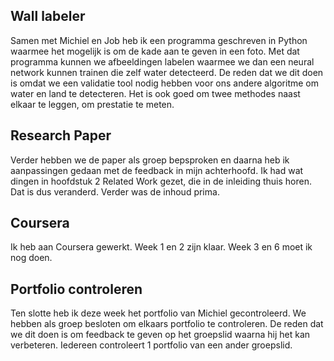 ## Wall labeler 
Samen met Michiel en Job heb ik een programma geschreven
in Python waarmee het mogelijk is om de kade aan te geven
in een foto. Met dat programma kunnen we afbeeldingen labelen
waarmee we dan een neural network kunnen trainen
die zelf water detecteerd. De reden dat we dit doen is omdat we een
validatie tool nodig hebben voor ons andere algoritme om water en land te detecteren.
Het is ook goed om twee methodes naast elkaar te leggen, om prestatie te meten.

## Research Paper
Verder hebben we de paper als groep bepsproken en daarna heb ik aanpassingen gedaan
met de feedback in mijn achterhoofd. Ik had wat dingen in hoofdstuk 2 Related Work gezet,
die in de inleiding thuis horen. Dat is dus veranderd. Verder was de inhoud prima.


## Coursera 
Ik heb aan Coursera gewerkt. Week 1 en 2 zijn klaar. Week 3 en 6 moet ik nog doen.

## Portfolio controleren
Ten slotte heb ik deze week het portfolio van Michiel gecontroleerd.
We hebben als groep besloten om elkaars portfolio te controleren. De reden dat we
dit doen is om feedback te geven op het groepslid waarna hij het kan verbeteren.
Iedereen controleert 1 portfolio van een ander groepslid. 

